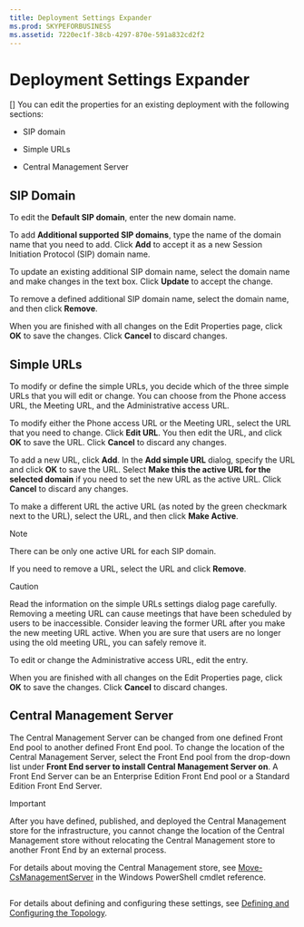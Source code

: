 ```yaml
---
title: Deployment Settings Expander
ms.prod: SKYPEFORBUSINESS
ms.assetid: 7220ec1f-38cb-4297-870e-591a832cd2f2
---
```



# Deployment Settings Expander
[]
You can edit the properties for an existing deployment with the following sections:
  
    
    


- SIP domain
    
  
- Simple URLs
    
  
- Central Management Server
    
  

## SIP Domain

To edit the **Default SIP domain**, enter the new domain name. 
  
    
    
To add **Additional supported SIP domains**, type the name of the domain name that you need to add. Click **Add** to accept it as a new Session Initiation Protocol (SIP) domain name.
  
    
    
To update an existing additional SIP domain name, select the domain name and make changes in the text box. Click **Update** to accept the change.
  
    
    
To remove a defined additional SIP domain name, select the domain name, and then click **Remove**.
  
    
    
When you are finished with all changes on the Edit Properties page, click **OK** to save the changes. Click **Cancel** to discard changes.
  
    
    

  
    
    

## Simple URLs

To modify or define the simple URLs, you decide which of the three simple URLs that you will edit or change. You can choose from the Phone access URL, the Meeting URL, and the Administrative access URL.
  
    
    
To modify either the Phone access URL or the Meeting URL, select the URL that you need to change. Click **Edit URL**. You then edit the URL, and click **OK** to save the URL. Click **Cancel** to discard any changes.
  
    
    
To add a new URL, click **Add**. In the **Add simple URL** dialog, specify the URL and click **OK** to save the URL. Select **Make this the active URL for the selected domain** if you need to set the new URL as the active URL. Click **Cancel** to discard any changes.
  
    
    
To make a different URL the active URL (as noted by the green checkmark next to the URL), select the URL, and then click **Make Active**.
  
    
    

> [!NOTE]
> There can be only one active URL for each SIP domain. 
  
    
    

If you need to remove a URL, select the URL and click **Remove**.
  
    
    

> [!CAUTION]
> Read the information on the simple URLs settings dialog page carefully. Removing a meeting URL can cause meetings that have been scheduled by users to be inaccessible. Consider leaving the former URL after you make the new meeting URL active. When you are sure that users are no longer using the old meeting URL, you can safely remove it. 
  
    
    

To edit or change the Administrative access URL, edit the entry.
  
    
    
When you are finished with all changes on the Edit Properties page, click **OK** to save the changes. Click **Cancel** to discard changes.
  
    
    

## Central Management Server

The Central Management Server can be changed from one defined Front End pool to another defined Front End pool. To change the location of the Central Management Server, select the Front End pool from the drop-down list under **Front End server to install Central Management Server on**. A Front End Server can be an Enterprise Edition Front End pool or a Standard Edition Front End Server.
  
    
    

> [!IMPORTANT]
> After you have defined, published, and deployed the Central Management store for the infrastructure, you cannot change the location of the Central Management store without relocating the Central Management store to another Front End by an external process. 
  
    
    

For details about moving the Central Management store, see  [Move-CsManagementServer](move-csmanagementserver.md) in the Windows PowerShell cmdlet reference.
  
    
    

## 

For details about defining and configuring these settings, see  [Defining and Configuring the Topology](http://technet.microsoft.com/library/51d1601e-4f83-48d4-ad08-3b4d5e2003aa.aspx).
  
    
    

